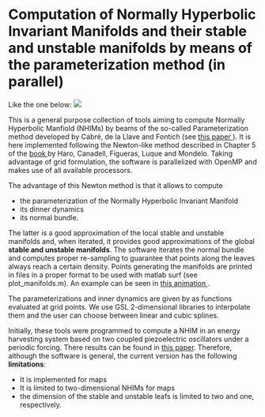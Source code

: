 # Computation of Normally Hyperbolic Invariant Manifolds and their stable and unstable manifolds by means of the parameterization method (in parallel)
Like the one below:
<img src="https://github.com/a-granados/nhim_parameterization/blob/master/movie.gif">

This is a general purpose collection of tools aiming to compute Normally Hyperbolic Manfiold (NHIMs) by beams of the so-called Parameterization method developed by Cabré, de la Llave and Fontich (see <a href="http://www.sciencedirect.com/science/article/pii/S0022039604005170"> this paper </a>).
It is here implemented following the Newton-like method described in Chapter 5 of the <a href="http://www.springer.com/gp/book/9783319296609"> book </a> by Haro, Canadell, Figueras, Luque and Mondelo.
Taking advantage of grid formulation, the software is parallelized with OpenMP and makes use of all available processors.

The advantage of this Newton method is that it allows to compute
- the parameterization of the Normally Hyperbolic Invariant Manifold
- its dinner dynamics
- its normal bundle.

The latter is a good approximation of the local stable and unstable manifolds and, when iterated, it provides good approximations of the global **stable and unstable manifolds**. The software iterates the normal bundle and computes proper re-sampling to guarantee that points along the leaves always reach a certain density. Points generating the manifolds are printed in files in a proper format to be used with matlab surf (see plot_manifolds.m). An example can be seen in <a href="http://people.compute.dtu.dk/algr/nhim_animation.html"> this animation </a>.



The parameterizations and inner dynamics are given by as functions evaluated at grid points. We use GSL 2-dimensional libraries to interpolate them and the user can choose between linear and cubic splines.

Initially, these tools were programmed to compute a NHIM in an energy harvesting system based on two coupled piezoelectric oscillators under a periodic forcing. There results can be found in <a href="http://arxiv.org/abs/1609.03215"> this paper</a>. Therefore, although the software is general, the current version has the following **limitations**:
- It is implemented for maps
- It is limited to two-dimensional NHIMs for maps
- the dimension of the stable and unstable leafs is limited to two and one, respectively.
